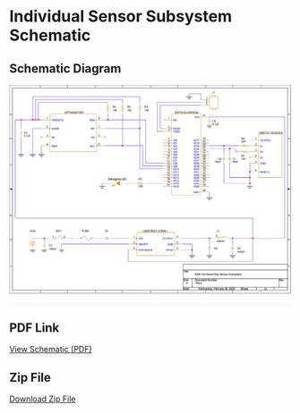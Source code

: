 # Individual Sensor Subsystem Schematic 

## Schematic Diagram
![Schematic](images/SensorSubDD.jpg)


## **PDF Link**  
[View Schematic (PDF)](images/SensorSubDD.pdf)

## **Zip File**
[Download Zip File](images/EGR314_SENSORSUBSYSTEM_DIAZ.zip)
